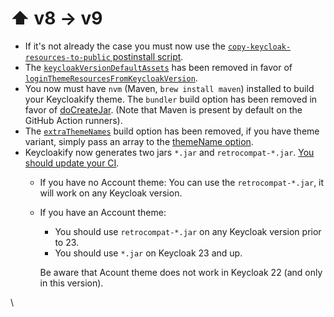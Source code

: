 # ⬆ v8 -> v9

* If it's not already the case you must now use the [`copy-keycloak-resources-to-public` postinstall script](https://github.com/keycloakify/keycloakify-starter/blob/92b20fe74154ef8cf037f4b156eb3b2e5264a074/package.json#L11).
* The [`keycloakVersionDefaultAssets`](https://docs.keycloakify.dev/v/v8/build-options#keycloakversiondefaultassets) has been removed in favor of [`loginThemeResourcesFromKeycloakVersion`](../build-options.md#loginthemeresourcesfromkeycloakversion). &#x20;
* You now must have `nvm` (Maven, `brew install maven`) installed to build your Keycloakify theme. The `bundler` build option has been removed in favor of [doCreateJar](../build-options.md#docreatejar).  (Note that Maven is present by default on the GitHub Action runners). &#x20;
* The [`extraThemeNames`](https://docs.keycloakify.dev/v/v8/build-options#extrathemenames) build option has been removed, if you have theme variant, simply pass an array to the [themeName option](../build-options.md#themename).
* Keycloakify now generates two jars `*.jar` and `retrocompat-*.jar`. [You should update your CI](https://github.com/keycloakify/keycloakify-starter/commit/c9aad1406502ba08c654ade4bfa95bf3a6e93830).
  * If you have no Account theme: You can use the `retrocompat-*.jar`, it will work on any Keycloak version.
  *   If you have an Account theme:&#x20;

      * You should use `retrocompat-*.jar` on any Keycloak version prior to 23.&#x20;
      * You should use `*.jar` on Keycloak 23 and up.

      Be aware that Acount theme does not work in Keycloak 22 (and only in this version).

\
